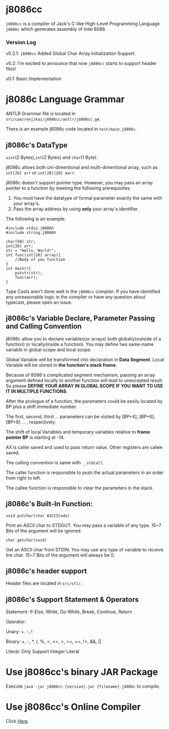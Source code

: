 # j8086cc

`j8086cc` is a compiler of Jack's C-like High-Level Programming Language `j8086c` which generates assembly of Intel 8086.

### Version Log
v0.2.1: `j8086cc` Added Global Char Array Initialization Support.

v0.2: I'm excited to announce that now `j8086cc` starts to support header files!

v0.1: Basic Implementation

# j8086c Language Grammar

ANTLR Grammar file is located in `src/com/renjikai/j8086cc/antlr/j8086cc.g4`.

There is an example j8086c code located in `test/main.j8086c`.

## j8086c's DataType
`uint`(2 Bytes),`int`(2 Bytes) and `char`(1 Byte).

j8086c allows both uni-dimentional and multi-dimentional array, such as `int[20] arr` or `int[20][20] marr`. 

j8086c doesn't support pointer type. However, you may pass an array pointer to a function by meeting the following prerequisites.

1. You must have the datatype of formal parameter exactly the same with your array's.
2. Pass the array address by using **only** your array's identifier.

The following is an example:

```j8086c
#include stdio.j8086h
#include string.j8086h

char[50] str;
int[20] arr;
str = "Hello, World!";
int func(int[20] array){
	//Body of you function
}
int main(){
	putstr(str);
	func(arr);
}
```

Type Casts aren't done well in the `j8086cc` compiler. If you have identified any unreasonable logic in the compiler 
or have any question about typecast, please open an issue.

## j8086c's Variable Declare, Parameter Passing and Calling Convention
j8086c allow you to declare variables(or arrays) both globally(outside of a function) or locally(inside a function).
You may define two same-name variable in global scope and local scope.

Global Variable will be transformed into declaration in **Data Segment**.
Local Variable will be stored in **the function's stack frame**.

Because of 8086's complicated segment mechanism, passing an array argument defined locally to another function will lead to 
unexcepted result. So please **DEFINE YOUR ARRAY IN GLOBAL SCOPE IF YOU WANT TO USE IT IN MULTIPLE FUNCTIONS**.

After the prologue of a function, the parameters could be easily located by BP plus a shift immediate number.

The first, second, third ... parameters can be visited by [BP+4], [BP+6], [BP+8] ... , respectively.

The shift of local Variables and temporary variables relative to **frame pointer BP** is starting at -14.

AX is caller saved and used to pass return value. Other registers are callee saved.

The calling convention is same with `__stdcall`.

The caller function is responsible to push the actual parameters in an order from right to left.

The callee function is responsible to clear the parameters in the stack.

## j8086c's Built-In Function:

`void putchar(char ASCIICode)`

Print an ASCII char to STDOUT. You may pass a variable of any type. 15~7 Bits of the argument will be ignored. 

`char getchar(void)`

Get an ASCII char from STDIN. You may use any type of variable to receive the char. 
15~7 Bits of the argument will always be 0. 

## j8086c's header support

Header files are located in `src/stl/`.

## j8086c's Support Statement & Operators

Statement: If-Else, While, Do-While, Break, Continue, Return

Operator: 

Unary: +. -, !

Binary: +, -, *, /, %, <, <=, >, >=, ==, !=, &&, ||

Literal: Only Support Integer Literal

# Use j8086cc's binary JAR Package

Execute `java -jar j8086cc-{version}.jar {filename}.j8086c` to compile.

# Use j8086cc's Online Compiler

Click [Here](https://j8086cc.renjikai.com/).